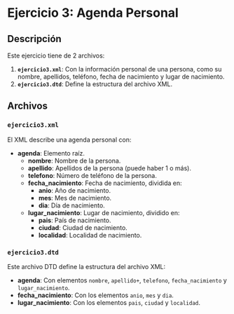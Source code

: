 # Ejercicio 3: Agenda Personal

## Descripción
Este ejercicio tiene de 2 archivos:
1. **`ejercicio3.xml`**: Con la información personal de una persona, como su nombre, apellidos, teléfono, fecha de nacimiento y lugar de nacimiento.
2. **`ejercicio3.dtd`**: Define la estructura del archivo XML.

## Archivos
### `ejercicio3.xml`
El XML describe una agenda personal con:
- **agenda**: Elemento raíz.
  - **nombre**: Nombre de la persona.
  - **apellido**: Apellidos de la persona (puede haber 1 o más).
  - **telefono**: Número de teléfono de la persona.
  - **fecha_nacimiento**: Fecha de nacimiento, dividida en:
    - **anio**: Año de nacimiento.
    - **mes**: Mes de nacimiento.
    - **dia**: Día de nacimiento.
  - **lugar_nacimiento**: Lugar de nacimiento, dividido en:
    - **pais**: País de nacimiento.
    - **ciudad**: Ciudad de nacimiento.
    - **localidad**: Localidad de nacimiento.

### `ejercicio3.dtd`
Este archivo DTD define la estructura del archivo XML:
- **agenda**: Con elementos `nombre`, `apellido+`, `telefono`, `fecha_nacimiento` y `lugar_nacimiento`.
- **fecha_nacimiento**: Con los elementos `anio`, `mes` y `dia`.
- **lugar_nacimiento**: Con los elementos `pais`, `ciudad` y `localidad`.

